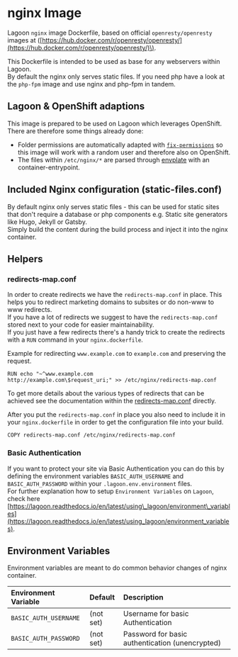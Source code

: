 # nginx Image

Lagoon `nginx` image Dockerfile, based on official `openresty/openresty` images at \([https://hub.docker.com/r/openresty/openresty/](https://hub.docker.com/r/openresty/openresty/)\).

This Dockerfile is intended to be used as base for any webservers within Lagoon.  
By default the nginx only serves static files. If you need php have a look at the `php-fpm` image and use nginx and php-fpm in tandem.

## Lagoon & OpenShift adaptions

This image is prepared to be used on Lagoon which leverages OpenShift. There are therefore some things already done:

* Folder permissions are automatically adapted with [`fix-permissions`](https://github.com/sclorg/s2i-base-container/blob/master/core/root/usr/bin/fix-permissions) so this image will work with a random user and therefore also on OpenShift.
* The files within `/etc/nginx/*` are parsed through [envplate](https://github.com/kreuzwerker/envplate) with an container-entrypoint.

## Included Nginx configuration \(static-files.conf\)

By default nginx only serves static files - this can be used for static sites that don't require a database or php components e.g. Static site generators like Hugo, Jekyll or Gatsby.  
Simply build the content during the build process and inject it into the nginx container.

## Helpers

### redirects-map.conf

In order to create redirects we have the `redirects-map.conf` in place. This helps you to redirect marketing domains to subsites or do non-www to www redirects.  
If you have a lot of redirects we suggest to have the `redirects-map.conf` stored next to your code for easier maintainability.  
If you just have a few redirects there's a handy trick to create the redirects with a `RUN` command in your `nginx.dockerfile`.

Example for redirecting `www.example.com` to `example.com` and preserving the request.

```text
RUN echo "~^www.example.com           http://example.com\$request_uri;" >> /etc/nginx/redirects-map.conf
```

To get more details about the various types of redirects that can be achieved see the documentation within the [redirects-map.conf](https://github.com/amazeeio/lagoon/blob/master/images/nginx/redirects-map.conf) directly.

After you put the `redirects-map.conf` in place you also need to include it in your `nginx.dockerfile` in order to get the configuration file into your build.

```text
COPY redirects-map.conf /etc/nginx/redirects-map.conf
```

### Basic Authentication

If you want to protect your site via Basic Authentication you can do this by defining the environment variables `BASIC_AUTH_USERNAME` and `BASIC_AUTH_PASSWORD` within your `.lagoon.env.environment` files.  
For further explanation how to setup `Environment Variables` on `Lagoon`, check here [https://lagoon.readthedocs.io/en/latest/using\_lagoon/environment\_variables](https://lagoon.readthedocs.io/en/latest/using_lagoon/environment_variables).

## Environment Variables

Environment variables are meant to do common behavior changes of nginx container.

| Environment Variable | Default | Description |
| :--- | :--- | :--- |
| `BASIC_AUTH_USERNAME` | \(not set\) | Username for basic Authentication |
| `BASIC_AUTH_PASSWORD` | \(not set\) | Password for basic authentication \(unencrypted\) |

